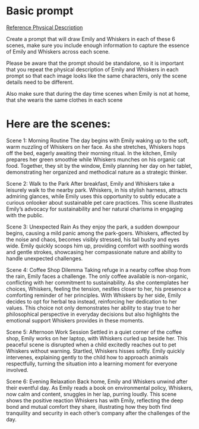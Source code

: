 
# Basic prompt

[Reference Physical Description](./emily-whisker-physical-description.md)

Create a prompt that will draw Emily and Whiskers in each of these 6 scenes, make sure you include enough information to capture the essence of Emily and Whiskers across each scene.

Please be aware that the prompt should be standalone, so it is important that you repeat the physical description of Emily and Whiskers in each prompt so that each image looks like the same characters, only the scene details need to be different.

Also make sure that during the day time scenes when Emily is not at home, that she wearis the same clothes in each scene

# Here are the scenes:

Scene 1: Morning Routine
The day begins with Emily waking up to the soft, warm nuzzling of Whiskers on her face. As she stretches, Whiskers hops off the bed, eagerly awaiting their morning ritual. In the kitchen, Emily prepares her green smoothie while Whiskers munches on his organic cat food. Together, they sit by the window, Emily planning her day on her tablet, demonstrating her organized and methodical nature as a strategic thinker.

Scene 2: Walk to the Park
After breakfast, Emily and Whiskers take a leisurely walk to the nearby park. Whiskers, in his stylish harness, attracts admiring glances, while Emily uses this opportunity to subtly educate a curious onlooker about sustainable pet care practices. This scene illustrates Emily’s advocacy for sustainability and her natural charisma in engaging with the public.

Scene 3: Unexpected Rain
As they enjoy the park, a sudden downpour begins, causing a mild panic among the park-goers. Whiskers, affected by the noise and chaos, becomes visibly stressed, his tail bushy and eyes wide. Emily quickly scoops him up, providing comfort with soothing words and gentle strokes, showcasing her compassionate nature and ability to handle unexpected challenges.

Scene 4: Coffee Shop Dilemma
Taking refuge in a nearby coffee shop from the rain, Emily faces a challenge. The only coffee available is non-organic, conflicting with her commitment to sustainability. As she contemplates her choices, Whiskers, feeling the tension, nestles closer to her, his presence a comforting reminder of her principles. With Whiskers by her side, Emily decides to opt for herbal tea instead, reinforcing her dedication to her values. This choice not only demonstrates her ability to stay true to her philosophical perspective in everyday decisions but also highlights the emotional support Whiskers provides in these moments.

Scene 5: Afternoon Work Session
Settled in a quiet corner of the coffee shop, Emily works on her laptop, with Whiskers curled up beside her. This peaceful scene is disrupted when a child excitedly reaches out to pet Whiskers without warning. Startled, Whiskers hisses softly. Emily quickly intervenes, explaining gently to the child how to approach animals respectfully, turning the situation into a learning moment for everyone involved.

Scene 6: Evening Relaxation
Back home, Emily and Whiskers unwind after their eventful day. As Emily reads a book on environmental policy, Whiskers, now calm and content, snuggles in her lap, purring loudly. This scene shows the positive reaction Whiskers has with Emily, reflecting the deep bond and mutual comfort they share, illustrating how they both find tranquility and security in each other’s company after the challenges of the day.